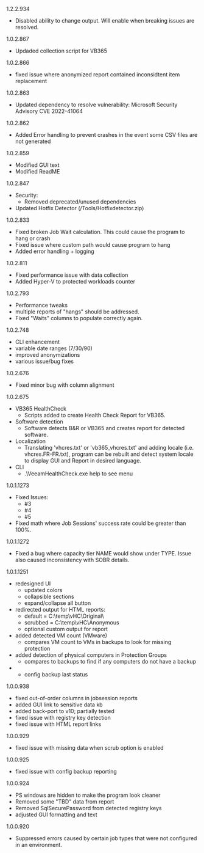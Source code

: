 ﻿1.2.2.934
- Disabled ability to change output. Will enable when breaking issues are resolved.

1.0.2.867
- Updaded collection script for VB365

1.0.2.866
- fixed issue where anonymized report contained inconsidtent item replacement

1.0.2.863
- Updated dependency to resolve vulnerability: Microsoft Security Advisory CVE 2022-41064

1.0.2.862
- Added Error handling to prevent crashes in the event some CSV files are not generated

1.0.2.859
- Modified GUI text
- Modified ReadME

1.0.2.847
- Security:
	- Removed deprecated/unused dependencies
- Updated Hotfix Detector (/Tools/Hotfixdetector.zip)

1.0.2.833
- Fixed broken Job Wait calculation. This could cause the program to hang or crash
- Fixed issue where custom path would cause program to hang
- Added error handling + logging

1.0.2.811
- Fixed performance issue with data collection
- Added Hyper-V to protected workloads counter

1.0.2.793
- Performance tweaks
- multiple reports of "hangs" should be addressed.
- Fixed "Waits" columns to populate correctly again.

1.0.2.748
- CLI enhancement
- variable date ranges (7/30/90)
- improved anonymizations
- various issue/bug fixes

1.0.2.676
- Fixed minor bug with column alignment

 1.0.2.675
- VB365 HealthCheck
	- Scripts added to create Health Check Report for VB365.
- Software detection
	- Software detects B&R or VB365 and creates report for detected software.
- Localization
	- Translating 'vhcres.txt' or 'vb365_vhcres.txt' and adding locale (i.e. vhcres.FR-FR.txt), program can be rebuilt and detect system locale to display GUI and Report in desired language.
- CLI
	- .\VeeamHealthCheck.exe help to see menu


1.0.1.1273
- Fixed Issues:
	- #3
	- #4
	- #5
- Fixed math where Job Sessions' success rate could be greater than 100%.

1.0.1.1272
- Fixed a bug where capacity tier NAME would show under TYPE. Issue also caused inconsistency with SOBR details.

1.0.1.1251
- redesigned UI
	- updated colors
	- collapsible sections
	- expand/collapse all button
- redirected output for HTML reports: 
	- default = C:\temp\vHC\Original\
	- scrubbed = C:\temp\vHC\Anonymous
	- optional custom output for report
- added detected VM count (VMware)
	- compares VM count to VMs in backups to look for missing protection
- added detection of physical computers in Protection Groups
	- compares to backups to find if any computers do not have a backup
- + config backup last status


1.0.0.938
- fixed out-of-order columns in jobsession reports
- added GUI link to sensitive data kb
- added back-port to v10; partially tested
- fixed issue with registry key detection
- fixed issue with HTML report links

1.0.0.929
- fixed issue with missing data when scrub option is enabled

1.0.0.925
- fixed issue with config backup reporting

1.0.0.924
- PS windows are hidden to make the program look cleaner
- Removed some "TBD" data from report
- Removed SqlSecurePassword from detected registry keys
- adjusted GUI formatting and text

1.0.0.920
- Suppressed errors caused by certain job types that were not configured in an environment.
